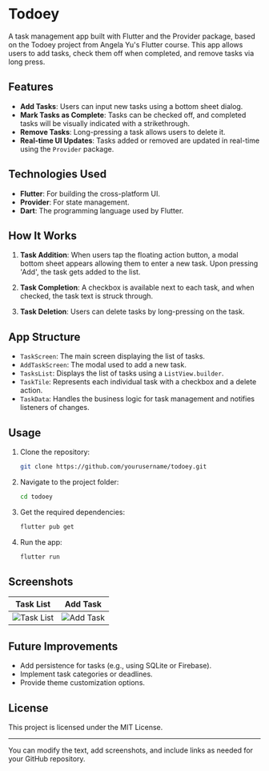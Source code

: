 # Todoey

A task management app built with Flutter and the Provider package, based on the Todoey project from Angela Yu's Flutter course. This app allows users to add tasks, check them off when completed, and remove tasks via long press.

## Features

- **Add Tasks**: Users can input new tasks using a bottom sheet dialog.
- **Mark Tasks as Complete**: Tasks can be checked off, and completed tasks will be visually indicated with a strikethrough.
- **Remove Tasks**: Long-pressing a task allows users to delete it.
- **Real-time UI Updates**: Tasks added or removed are updated in real-time using the `Provider` package.
  
## Technologies Used

- **Flutter**: For building the cross-platform UI.
- **Provider**: For state management.
- **Dart**: The programming language used by Flutter.
  
## How It Works

1. **Task Addition**: When users tap the floating action button, a modal bottom sheet appears allowing them to enter a new task. Upon pressing 'Add', the task gets added to the list.
  
2. **Task Completion**: A checkbox is available next to each task, and when checked, the task text is struck through.
  
3. **Task Deletion**: Users can delete tasks by long-pressing on the task.

## App Structure

- `TaskScreen`: The main screen displaying the list of tasks.
- `AddTaskScreen`: The modal used to add a new task.
- `TasksList`: Displays the list of tasks using a `ListView.builder`.
- `TaskTile`: Represents each individual task with a checkbox and a delete action.
- `TaskData`: Handles the business logic for task management and notifies listeners of changes.

## Usage

1. Clone the repository:
    ```bash
    git clone https://github.com/yourusername/todoey.git
    ```

2. Navigate to the project folder:
    ```bash
    cd todoey
    ```

3. Get the required dependencies:
    ```bash
    flutter pub get
    ```

4. Run the app:
    ```bash
    flutter run
    ```

## Screenshots

| Task List                         | Add Task                       |
|-----------------------------------|-------------------------------|
| ![Task List](path-to-screenshot)  | ![Add Task](path-to-screenshot) |

## Future Improvements

- Add persistence for tasks (e.g., using SQLite or Firebase).
- Implement task categories or deadlines.
- Provide theme customization options.

## License

This project is licensed under the MIT License.

---

You can modify the text, add screenshots, and include links as needed for your GitHub repository.
